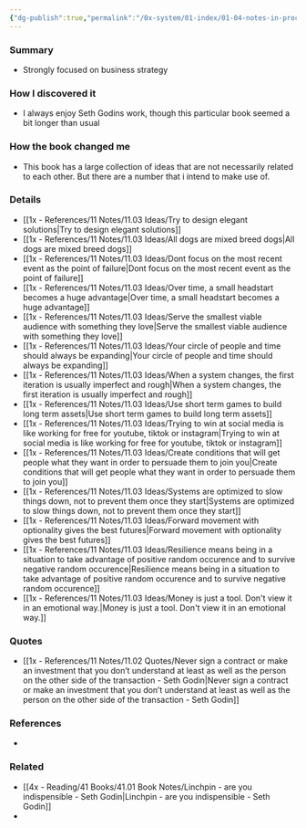 ```yaml
---
{"dg-publish":true,"permalink":"/0x-system/01-index/01-04-notes-in-process/this-is-strategy-seth-godin/","title":"This is Strategy - Seth Godin","created":"2025-04-09T14:46:54.197+03:00","updated":"2025-04-10T10:34:52.220+03:00"}
---
```



### Summary
- Strongly focused on business strategy

### How I discovered it
- I always enjoy Seth Godins work, though this particular book seemed a bit longer than usual

### How the book changed me
- This book has a large collection of ideas that are not necessarily related to each other. But there are a number that i intend to make use of.

### Details
- [[1x - References/11 Notes/11.03 Ideas/Try to design elegant solutions\|Try to design elegant solutions]]
- [[1x - References/11 Notes/11.03 Ideas/All dogs are mixed breed dogs\|All dogs are mixed breed dogs]]
- [[1x - References/11 Notes/11.03 Ideas/Dont focus on the most recent event as the point of failure\|Dont focus on the most recent event as the point of failure]]
- [[1x - References/11 Notes/11.03 Ideas/Over time, a small headstart becomes a huge advantage\|Over time, a small headstart becomes a huge advantage]]
- [[1x - References/11 Notes/11.03 Ideas/Serve the smallest viable audience with something they love\|Serve the smallest viable audience with something they love]]
- [[1x - References/11 Notes/11.03 Ideas/Your circle of people and time should always be expanding\|Your circle of people and time should always be expanding]]
- [[1x - References/11 Notes/11.03 Ideas/When a system changes, the first iteration is usually imperfect and rough\|When a system changes, the first iteration is usually imperfect and rough]]
- [[1x - References/11 Notes/11.03 Ideas/Use short term games to build long term assets\|Use short term games to build long term assets]]
- [[1x - References/11 Notes/11.03 Ideas/Trying to win at social media is like working for free for youtube, tiktok or instagram\|Trying to win at social media is like working for free for youtube, tiktok or instagram]]
- [[1x - References/11 Notes/11.03 Ideas/Create conditions that will get people what they want in order to persuade them to join you\|Create conditions that will get people what they want in order to persuade them to join you]]
- [[1x - References/11 Notes/11.03 Ideas/Systems are optimized to slow things down, not to prevent them once they start\|Systems are optimized to slow things down, not to prevent them once they start]]
- [[1x - References/11 Notes/11.03 Ideas/Forward movement with optionality gives the best futures\|Forward movement with optionality gives the best futures]]
- [[1x - References/11 Notes/11.03 Ideas/Resilience means being in a situation to take advantage of positive random occurence and to survive negative random occurence\|Resilience means being in a situation to take advantage of positive random occurence and to survive negative random occurence]]
- [[1x - References/11 Notes/11.03 Ideas/Money is just a tool. Don't view it in an emotional way.\|Money is just a tool. Don't view it in an emotional way.]]


### Quotes
- [[1x - References/11 Notes/11.02 Quotes/Never sign a contract or make an investment that you don’t understand at least as well as the person on the other side of the transaction - Seth Godin\|Never sign a contract or make an investment that you don’t understand at least as well as the person on the other side of the transaction - Seth Godin]]

### References
- 

### Related
- [[4x - Reading/41 Books/41.01 Book Notes/Linchpin - are you indispensible - Seth Godin\|Linchpin - are you indispensible - Seth Godin]]
- 
